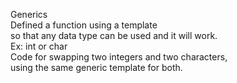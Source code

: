 Generics  
Defined a function using a template  
so that any data type can be used and it will work.  
Ex: int or char  
Code for swapping two integers and two characters,  
using the same generic template for both.
